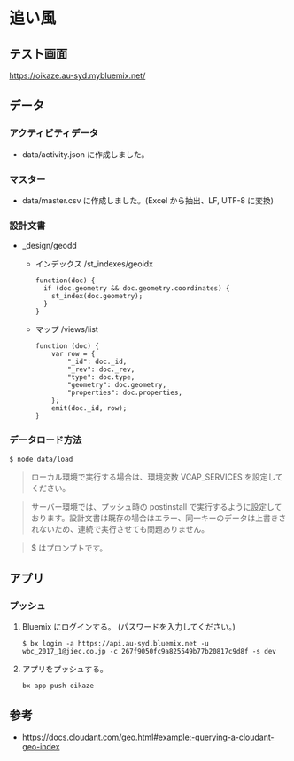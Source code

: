 # 追い風

## テスト画面
https://oikaze.au-syd.mybluemix.net/

## データ

### アクティビティデータ
* data/activity.json に作成しました。

### マスター
* data/master.csv に作成しました。(Excel から抽出、LF, UTF-8 に変換)

### 設計文書
* _design/geodd

  - インデックス /st_indexes/geoidx
    ```
    function(doc) {
      if (doc.geometry && doc.geometry.coordinates) {
        st_index(doc.geometry);
      }
    }
    ```

  - マップ /views/list
    ```
    function (doc) {
        var row = {
            "_id": doc._id,
            "_rev": doc._rev,
            "type": doc.type,
            "geometry": doc.geometry,
            "properties": doc.properties,
        };
        emit(doc._id, row);
    }
    ```

### データロード方法
```
$ node data/load
```
> ローカル環境で実行する場合は、環境変数 VCAP_SERVICES を設定してください。

> サーバー環境では、プッシュ時の postinstall で実行するように設定しております。設計文書は既存の場合はエラー、同一キーのデータは上書きされないため、連続で実行させても問題ありません。

> $ はプロンプトです。

## アプリ

### プッシュ
1. Bluemix にログインする。 (パスワードを入力してください。)
    ```
    $ bx login -a https://api.au-syd.bluemix.net -u wbc_2017_1@jiec.co.jp -c 267f9050fc9a825549b77b20817c9d8f -s dev
    ```

1. アプリをプッシュする。
    ```
    bx app push oikaze
    ```

## 参考
* https://docs.cloudant.com/geo.html#example:-querying-a-cloudant-geo-index
